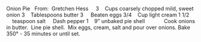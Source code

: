 Onion Pie
 
From:  Gretchen Hess
 
 
3    Cups coarsely chopped mild, sweet onion
3    Tablespoons butter
3     Beaten eggs
3/4    Cup light cream
1 1/2     teaspoon salt
    Dash pepper
1    9” unbaked pie shell
    
    
 
Cook onions in butter.  Line pie shell.  Mix eggs, cream, salt and pour over onions. 
Bake 350° - 35 minutes or until set.
 
